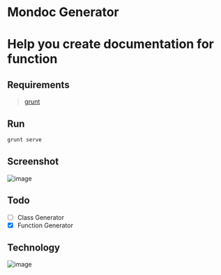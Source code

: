Mondoc Generator
================================

Help you create documentation for function
=======

## Requirements
> [grunt](http://gruntjs.com/installing-grunt)

## Run
```sh
grunt serve
```


## Screenshot
![image](https://cloud.githubusercontent.com/assets/1780281/3640596/4bf72a38-10a5-11e4-87e8-f4abbedc423d.png)

## Todo
- [ ] Class Generator
- [x] Function Generator

## Technology
![image](http://isaachunter.ca/include/skills/skill-angular.png)
